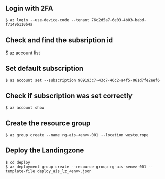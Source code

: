 ## Login with 2FA

    $ az login --use-device-code --tenant 76c2d5a7-6e03-4b03-babd-f7149b110b4a

## Check and find the subsription id

  $ az account list

## Set default subscription

    $ az account set --subscription 909193c7-43c7-46c2-a4f5-061d7fe2eef6

## Check if subscription was set correctly

    $ az account show

## Create the resource group

    $ az group create --name rg-ais-<env>-001 --location westeurope

## Deploy the Landingzone

    $ cd deploy
    $ az deployment group create --resource-group rg-ais-<env>-001 --template-file deploy_ais_lz_<env>.json

